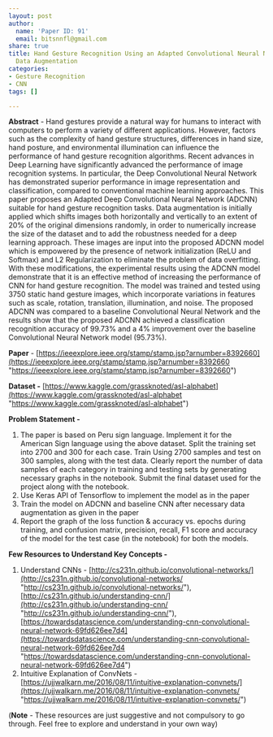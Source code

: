 ```yaml
---
layout: post
author:
  name: 'Paper ID: 91'
  email: bitsnnfl@gmail.com
share: true
title: Hand Gesture Recognition Using an Adapted Convolutional Neural Network with
  Data Augmentation
categories:
- Gesture Recognition
- CNN
tags: []

---
```

**Abstract** - Hand gestures provide a natural way for humans to interact with computers to perform a variety of different applications. However, factors such as the complexity of hand gesture structures, differences in hand size, hand posture, and environmental illumination can influence the performance of hand gesture recognition algorithms. Recent advances in Deep Learning have significantly advanced the performance of image recognition systems. In particular, the Deep Convolutional Neural Network has demonstrated superior performance in image representation and classification, compared to conventional machine learning approaches. This paper proposes an Adapted Deep Convolutional Neural Network (ADCNN) suitable for hand gesture recognition tasks. Data augmentation is initially applied which shifts images both horizontally and vertically to an extent of 20% of the original dimensions randomly, in order to numerically increase the size of the dataset and to add the robustness needed for a deep learning approach. These images are input into the proposed ADCNN model which is empowered by the presence of network initialization (ReLU and Softmax) and L2 Regularization to eliminate the problem of data overfitting. With these modifications, the experimental results using the ADCNN model demonstrate that it is an effective method of increasing the performance of CNN for hand gesture recognition. The model was trained and tested using 3750 static hand gesture images, which incorporate variations in features such as scale, rotation, translation, illumination, and noise. The proposed ADCNN was compared to a baseline Convolutional Neural Network and the results show that the proposed ADCNN achieved a classification recognition accuracy of 99.73% and a 4% improvement over the baseline Convolutional Neural Network model (95.73%).

**Paper** - [https://ieeexplore.ieee.org/stamp/stamp.jsp?arnumber=8392660](https://ieeexplore.ieee.org/stamp/stamp.jsp?arnumber=8392660 "https://ieeexplore.ieee.org/stamp/stamp.jsp?arnumber=8392660")

**Dataset -** [https://www.kaggle.com/grassknoted/asl-alphabet](https://www.kaggle.com/grassknoted/asl-alphabet "https://www.kaggle.com/grassknoted/asl-alphabet")

**Problem Statement -**

1. The paper is based on Peru sign language. Implement it for the American Sign language using the above dataset. Split the training set into 2700 and 300 for each case. Train Using 2700 samples and test on 300 samples, along with the test data. Clearly report the number of data samples of each category in training and testing sets by generating necessary graphs in the notebook. Submit the final dataset used for the project along with the notebook.
2. Use Keras API of Tensorflow to implement the model as in the paper
3. Train the model on ADCNN and baseline CNN after necessary data augmentation as given in the paper
4. Report the graph of the loss function & accuracy vs. epochs during training, and confusion matrix, precision, recall, F1 score and accuracy of the model for the test case (in the notebook) for both the models.

**Few Resources to Understand Key Concepts -**

1. Understand CNNs - [http://cs231n.github.io/convolutional-networks/](http://cs231n.github.io/convolutional-networks/ "http://cs231n.github.io/convolutional-networks/"), [http://cs231n.github.io/understanding-cnn/](http://cs231n.github.io/understanding-cnn/ "http://cs231n.github.io/understanding-cnn/"), [https://towardsdatascience.com/understanding-cnn-convolutional-neural-network-69fd626ee7d4](https://towardsdatascience.com/understanding-cnn-convolutional-neural-network-69fd626ee7d4 "https://towardsdatascience.com/understanding-cnn-convolutional-neural-network-69fd626ee7d4")
2. Intuitive Explanation of ConvNets - [https://ujjwalkarn.me/2016/08/11/intuitive-explanation-convnets/](https://ujjwalkarn.me/2016/08/11/intuitive-explanation-convnets/ "https://ujjwalkarn.me/2016/08/11/intuitive-explanation-convnets/")

(**Note** - These resources are just suggestive and not compulsory to go through. Feel free to explore and understand in your own way)